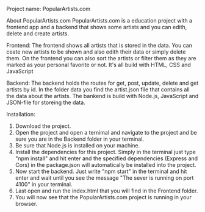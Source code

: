 Project name:
PopularArtists.com

About PopularArtists.com
PopularArtists.com is a education project with a frontend app and a backend that shows some artists and you can edith, delete and create artists.

Frontend:
The frontend shows all artists that is stored in the data. You can ceate new artists to be shown and also edith their data or simply delete them. On the frontend you can also sort the artists or filter them as they are marked as your personal favorite or not. It's all build with HTML, CSS and JavaScript

Backend:
The backend holds the routes for get, post, update, delete and get artists by id. In the folder data you find the artist.json file that contains all the data about the artists. The bankend is build with Node.js, JavaScript and JSON-file for storeing the data.

Installation:
1. Download the project.
2. Open the project and open a ternimal and navigate to the project and be sure you are in the Backend folder in your terminal.
3. Be sure that Node.js is installed on your machine.
4. Install the dependencies for this project. Simply in the terminal just type "npm install" and hit enter and the specified dependencies (Express and Cors) in the package.json will automatically be installed into the project.
5. Now start the backend. Just write "npm start" in the terminal and hit enter and wait until you see the message "The sever is running on port 4100" in your terminal.
6. Last open and run the index.html that you will find in the Frontend folder.
7. You will now see that the PopularArtists.com project is running in your browser.

